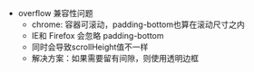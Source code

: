 - overflow 兼容性问题
	- chrome: 容器可滚动，padding-bottom也算在滚动尺寸之内
	- IE和 Firefox 会忽略 padding-bottom
	- 同时会导致scrollHeight值不一样
	- 解决方案：如果需要留有间隙，则使用透明边框











